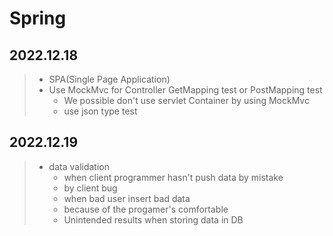 # Spring

## 2022.12.18
> - SPA(Single Page Application)
> - Use MockMvc for Controller GetMapping test or PostMapping test
>   - We possible don't use servlet Container by using MockMvc
>   - use json type test

## 2022.12.19
> - data validation
>   - when client programmer hasn't push data by mistake
>   - by client bug
>   - when bad user insert bad data
>   - because of the progamer's comfortable
>   - Unintended results when storing data in DB

